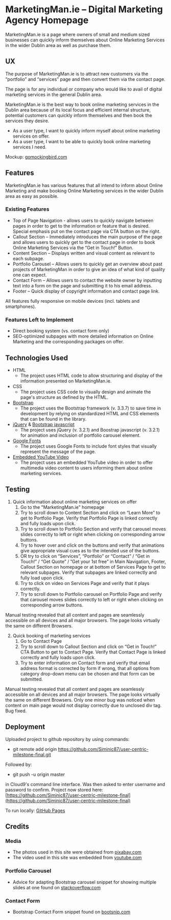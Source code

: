 # MarketingMan.ie – Digital Marketing Agency Homepage
MarketingMan.ie is a page where owners of small and medium sized businesses can quickly inform themselves about Online Marketing Services in the wider Dublin area as well as purchase them.

## UX
The purpose of MarketingMan.ie is to attract new customers via the “portfolio” and “services” page and then convert them via the contact page.

The page is for any individual or company who would like to avail of digital marketing services in the general Dublin area. 

MarketingMan.ie is the best way to book online marketing services in the Dublin area because of its local focus and efficient internal structure, potential customers can quickly inform themselves and then book the services they desire. 

- As a user type, I want to quickly inform myself about online marketing services on offer.
- As a user type, I want to be able to quickly book online marketing services I need.

Mockup:
[gomockingbird.com](https://gomockingbird.com/projects/yyire2b/4gXVnC)

## Features
MarketingMan.ie has various features that all intend to inform about Online Marketing and make booking Online Marketing services in the wider Dublin area as easy as possible. 

### Existing Features
- Top of Page Navigation - allows users to quickly navigate between pages in order to get to the information or feature that is desired. Special emphasis put on the contact page via CTA button on the right.
- Callout Section – Immediately introduces the main purpose of the page and allows users to quickly get to the contact page in order to book Online Marketing Services via the “Get in Touch!” Button. 
- Content Section – Displays written and visual content as relevant to each subpage.
- Portfolio Carousel – Allows users to quickly get an overview about past projects of MarketingMan in order to give an idea of what kind of quality one can expect. 
- Contact Form – Allows users to contact the website owner by inputting text into a form on the page and submitting it to his email address.
- Footer – Quick display of copyright information and contact page link.

All features fully responsive on mobile devices (incl. tablets and smartphones). 

### Features Left to Implement
- Direct booking system (vs. contact form only)
- SEO-optimized subpages with more detailed information on Online Marketing and the corresponding packages on offer.

## Technologies Used
- HTML
    - The project uses HTML code to allow structuring and display of the information presented on MarketingMan.ie.
- CSS
    - The project uses CSS code to visually design and animate the page's structure as defined by the HTML.
- [Bootstrap](https://getbootstrap.com/docs/3.3/)
    - The project uses the Bootstrap framework (v. 3.3.7) to save time in development by relying on standardized HTML and CSS elements that can be found in the library.
- [jQuery](https://blog.jquery.com/2017/03/20/jquery-3-2-1-now-available/) & [Bootstrap javascript](https://getbootstrap.com/docs/3.3/getting-started/)
    - The project uses jQuery (v. 3.2.1) and Boostrap javascript (v. 3.2.1) for animation and inclusion of portfolio carousel element.
- [Google Fonts](https://fonts.google.com/)
    - The project uses Google Fonts to include font styles that visually represent the message of the page.
- [Embedded YouTube Video](https://www.youtube.com/watch?v=cP74xRrlSW4)
    - The project uses an embedded YouTube video in order to offer multimedia video content to users informing them about online marketing services.

## Testing
1.	Quick information about online marketing services on offer
    1. Go to the "MarketingMan.ie" homepage
    2. Try to scroll down to Content Section and click on “Learn More” to get to Portfolio Page. Verify that Portfolio Page is linked correctly and fully loads upon click. 
    3. Try to scroll down to Portfolio Section and verify that carousel moves slides correctly to left or right when clicking on corresponding arrow buttons.
    4. Try to hover over and click on the buttons and verify that animations give appropriate visual cues as to the intended use of the buttons.
    5. OR try to click on “Services”, “Portfolio” or “Contact” /  “Get in Touch!” / “Get Quote” / ”Get your 1st free” in Main Navigation, Footer, Callout Section on homepage or at bottom of Services Page to get to relevant subpages. Verify that subpages are linked correctly and fully load upon click. 
    6. Try to click on video on Services Page and verify that it plays correctly.
    7. Try to scroll down to Portfolio carousel on Portfolio Page and verify that carousel moves slides correctly to left or right when clicking on corresponding arrow buttons.

Manual testing revealed that all content and pages are seamlessly accessible on all devices and all major browsers. The page looks virtually the same on different Browsers. 

2.	Quick booking of marketing services
    1. Go to Contact Page
    2. Try to scroll down to Callout Section and click on “Get in Touch!” CTA Button to get to Contact Page. Verify that Contact Page is linked correctly and fully loads upon click. 
    3. Try to enter information on Contact form and verify that email address format is corrected by form if wrong, that all options from category drop-down menu can be chosen and that form can be submitted.

Manual testing revealed that all content and pages are seamlessly accessible on all devices and all major browsers. The page looks virtually the same on different Browsers.
Only one minor bug was noticed when content on main page would not display correctly due to unclosed div tag. Bug fixed.

## Deployment
Uploaded project to github repository by using commands:

- git remote add origin https://github.com/Siminic87/user-centric-milestone-final.git

Followed by:

- git push -u origin master

in Cloud9's command line interface. Was then asked to enter username and password to confirm. Project now stored here: [https://github.com/Siminic87/user-centric-milestone-final](https://github.com/Siminic87/user-centric-milestone-final)

To run locally: [GitHub Pages](https://siminic87.github.io/user-centric-milestone-final/)

## Credits
### Media
- The photos used in this site were obtained from [pixabay.com](http://pixabay.com)
- The video used in this site was embedded from [youtube.com](https://www.youtube.com/watch?v=cP74xRrlSW4m)

### Portfolio Carousel
- Advice for adapting Bootstrap carousel snippet for showing multiple slides at one found on [stackoverflow.com](https://stackoverflow.com/questions/20007610/bootstrap-carousel-multiple-frames-at-once)

### Contact Form
- Bootstrap Contact Form snippet found on [bootsnip.com](https://bootsnipp.com/snippets/95Oj)